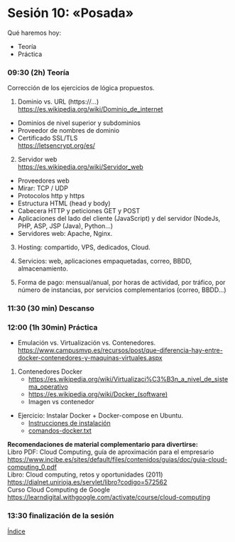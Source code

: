 # Sesión 10: «Posada»

Qué haremos hoy:
- Teoría
- Práctica

### 09:30 (2h) Teoría 

Corrección de los ejercicios de lógica propuestos.

1. Dominio vs. URL (https://...)  
https://es.wikipedia.org/wiki/Dominio_de_internet  
- Dominios de nivel superior y subdominios  
- Proveedor de nombres de dominio  
- Certificado SSL/TLS  
https://letsencrypt.org/es/  

2. Servidor web  
https://es.wikipedia.org/wiki/Servidor_web  
- Proveedores web  
- Mirar: TCP / UDP  
- Protocolos http y https  
- Estructura HTML (head y body)  
- Cabecera HTTP y peticiones GET y POST  
- Aplicaciones del lado del cliente (JavaScript) y del servidor (NodeJs, PHP, ASP, JSP (Java), Python...)  
- Servidores web: Apache, Nginx.

3. Hosting: compartido, VPS, dedicados, Cloud.

4. Servicios: web, aplicaciones empaquetadas, correo, BBDD, almacenamiento.  

5. Forma de pago: mensual/anual, por horas de actividad, por tráfico, por número de instancias, por servicios complementarios (correo, BBDD...)  

### 11:30 (30 min) Descanso

### 12:00 (1h 30min) Práctica

- Emulación vs. Virtualización vs. Contenedores.  
https://www.campusmvp.es/recursos/post/que-diferencia-hay-entre-docker-contenedores-y-maquinas-virtuales.aspx  

1. Contenedores Docker  
	- https://es.wikipedia.org/wiki/Virtualizaci%C3%B3n_a_nivel_de_sistema_operativo  
	- https://es.wikipedia.org/wiki/Docker_(software)  
	- Imagen vs contenedor  

- Ejercicio: Instalar Docker + Docker-compose en Ubuntu.
	- [Instrucciones de instalación](../recursos/docker.md)  
	- [comandos-docker.txt](../recursos/comandos-docker.txt)

**Recomendaciones de material complementario para divertirse:**  
Libro PDF: Cloud Computing, guía de aproximación para el empresario  
https://www.incibe.es/sites/default/files/contenidos/guias/doc/guia-cloud-computing_0.pdf  
Libro: Cloud computing, retos y oportunidades (2011)
https://dialnet.unirioja.es/servlet/libro?codigo=572562  
Curso Cloud Computing de Google  
https://learndigital.withgoogle.com/activate/course/cloud-computing  

### 13:30 finalización de la sesión

[Índice](../README.md)